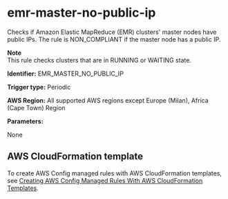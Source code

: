 # emr\-master\-no\-public\-ip<a name="emr-master-no-public-ip"></a>

Checks if Amazon Elastic MapReduce \(EMR\) clusters' master nodes have public IPs\. The rule is NON\_COMPLIANT if the master node has a public IP\.

**Note**  
This rule checks clusters that are in RUNNING or WAITING state\.

**Identifier:** EMR\_MASTER\_NO\_PUBLIC\_IP

**Trigger type:** Periodic

**AWS Region:** All supported AWS regions except Europe \(Milan\), Africa \(Cape Town\) Region

**Parameters:**

None  

## AWS CloudFormation template<a name="w26aac11c31c17b7d177c17"></a>

To create AWS Config managed rules with AWS CloudFormation templates, see [Creating AWS Config Managed Rules With AWS CloudFormation Templates](aws-config-managed-rules-cloudformation-templates.md)\.
